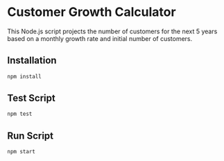 # Customer Growth Calculator

This Node.js script projects the number of customers for the next 5 years based on a monthly growth rate and initial number of customers.

## Installation

```bash
npm install
```

##  Test Script

```bash
npm test
```
##  Run Script

```bash
npm start
```
